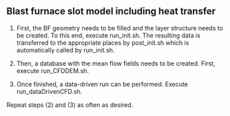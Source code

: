 ## Blast furnace slot model including heat transfer

1. First, the BF geometry needs to be filled and the layer structure needs to be created.
   To this end, execute run_init.sh. The resulting data is transferred to the appropriate places by post_init.sh which is automatically called by run_init.sh.

2. Then, a database with the mean flow fields needs to be created. First, execute run_CFDDEM.sh.

3. Once finished, a data-driven run can be performed. Execute run_dataDrivenCFD.sh.

Repeat steps (2) and (3) as often as desired.
